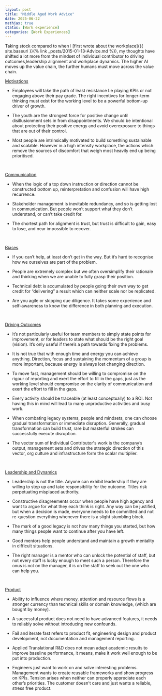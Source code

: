 ```yaml
---
layout: post
title: "Middle Aged Work Advice"
date: 2025-06-22
mathjax: true
status: [Work experience]
categories: [Work Experiences]
---
```


Taking stock compared to when I [first wrote about the workplace]({{ site.baseurl }}{% link _posts/2015-01-13-Advice.md %}), my thoughts have shifted a lot more from the mindset of individual contributor to driving outcomes,leadership alignment and workplace dynamics. The higher AI moves up the value chain, the further humans must move across the value chain. 

<u>Motivations</u>

* Employees will take the path of least resistance I.e playing KPIs or not engaging above their pay grade. The right incentives for longer-term thinking must exist for the working level to be a powerful bottom-up driver of growth.

* The youth are the strongest force for positive change until disillusionment sets in from disappointments. We should be intentional about protecting their positive energy and avoid overexposure to things that are out of their control. 

* Most people are intrinsically motivated to build something sustainable and scalable. However in a high intensity workplace, the actions which remove the sources of discomfort that weigh most heavily end up being prioritised. 


<br>

<u>Communication</u>

* When the logic of a top down instruction or direction cannot be constructed bottom up, reinterpretation and confusion will have high recurrence.

* Stakeholder management is inevitable redundancy, and so is getting lost in communication. But people won’t support what they don’t understand, or can’t take credit for.

* The shortest path for alignment is trust, but trust is difficult to gain, easy to lose, and near impossible to recover.

<br> 

<u>Biases</u>

* If you can’t help, at least don’t get in the way. But it’s hard to recognise how we ourselves are part of the problem.


* People are extremely complex but we often oversimplify their rationale and thinking when we are unable to fully grasp their position.

* Technical debt is accumulated by people going their own way to get credit for “delivering” a result which can neither scale nor be replicated. 


* Are you agile or skipping due diligence. It takes some experience and self-awareness to know the difference in both planning and execution. 


<br>

<u>Driving Outcomes</u>

* It’s not particularly useful for team members to simply state points for improvement, or for leaders to state what should be the right goal (vision). It’s only useful if there’s a path towards fixing the problems.

* It is not true that with enough time and energy you can achieve anything. Direction, focus and sustaining the momentum of a group is more important, because energy is always lost changing direction.

* To move fast, management should be willing to compromise on the rigour of reporting and exert the effort to fill in the gaps, just as the working level should compromise on the clarity of communication and exert the effort to fill in the gaps. 

* Every activity should be traceable (at least conceptually) to a ROI. Not having this in mind will lead to many unproductive activities and busy work.

* When combating legacy systems, people and mindsets, one can choose gradual transformation or immediate disruption. Generally, gradual transformation can build trust, rare but masterful strokes can successfully execute disruption.

* The vector sum of Individual Contributor's work is the company’s output, management sets and drives the strategic direction of this vector, org culture and infrastructure form the scalar multiplier. 

<br>

<u>Leadership and Dynamics</u>

* Leadership is not the title. Anyone can exhibit leadership if they are willing to step up and take responsibility for the outcome. Titles risk perpetuating misplaced authority. 

* Constructive disagreements occur when people have high agency and want to argue for what they each think is right. Any way can be justified, but when a decision is made, everyone needs to be committed and not re-question everything whenever there is a slight stumbling block.

* The mark of a good legacy is not how many things you started, but how many things people want to continue after you have left. 

* Good mentors help people understand and maintain a growth mentality in difficult situations.

* The right manager is a mentor who can unlock the potential of staff, but not every staff is lucky enough to meet such a person. Therefore the onus is not on the manager, it is on the staff to seek out the one who can help you. 


<br>

<u>Product</u>

* Ability to influence where money, attention and resource flows is a stronger currency than technical skills or domain knowledge, (which are bought by money).

* A successful product does not need to have advanced features, it needs to reliably solve without introducing new confounds. 

* Fail and iterate fast refers to product fit, engineering design and product development, not documentation and management reporting. 

* Applied Translational R&D does not mean adapt academic results to improve baseline performance, it means, make it work well enough to be put into production.

* Engineers just want to work on and solve interesting problems. Management wants to create reusable frameworks and show progress on KPIs. Tension arises when neither can properly appreciate each other’s priorities. The customer doesn't care and just wants a reliable, stress free product. 


